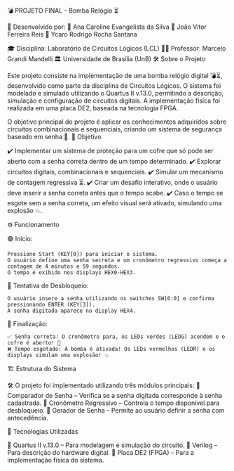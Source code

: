 💣 PROJETO FINAL - Bomba Relógio ⏳

🚀 Desenvolvido por:
📌 Ana Caroline Evangelista da Silva
📌 João Vitor Ferreira Reis
📌 Ycaro Rodrigo Rocha Santana

🎓 Disciplina: Laboratório de Circuitos Lógicos (LCL)
👨‍🏫 Professor: Marcelo Grandi Mandelli
🏛️ Universidade de Brasília (UnB)
🛠️ Sobre o Projeto

Este projeto consiste na implementação de uma bomba relógio digital 💣⏳, desenvolvido como parte da disciplina de Circuitos Lógicos. O sistema foi modelado e simulado utilizando o Quartus II v.13.0, permitindo a descrição, simulação e configuração de circuitos digitais. A implementação física foi realizada em uma placa DE2, baseada na tecnologia FPGA.

O objetivo principal do projeto é aplicar os conhecimentos adquiridos sobre circuitos combinacionais e sequenciais, criando um sistema de segurança baseado em senha 🔐.
🎯 Objetivo

✔️ Implementar um sistema de proteção para um cofre que só pode ser aberto com a senha correta dentro de um tempo determinado.
✔️ Explorar circuitos digitais, combinacionais e sequenciais.
✔️ Simular um mecanismo de contagem regressiva ⏳.
✔️ Criar um desafio interativo, onde o usuário deve inserir a senha correta antes que o tempo acabe.
✔️ Caso o tempo se esgote sem a senha correta, um efeito visual será ativado, simulando uma explosão 💥.

⚙️ Funcionamento

🟢 Início:

    Pressione Start (KEY[0]) para iniciar o sistema.
    O usuário define uma senha secreta e um cronômetro regressivo começa a contagem de 4 minutos e 59 segundos.
    O tempo é exibido nos displays HEX0-HEX3.

🔢 Tentativa de Desbloqueio:

    O usuário insere a senha utilizando os switches SW[6:0] e confirma pressionando ENTER (KEY[3]).
    A senha digitada aparece no display HEX4.

🔴 Finalização:

    ✅ Senha correta: O cronômetro para, os LEDs verdes (LEDG) acendem e o cofre é aberto! 🎉
    ❌ Tempo esgotado: A bomba é ativada! Os LEDs vermelhos (LEDR) e os displays simulam uma explosão! 💥

🏗️ Estrutura do Sistema

🛠️ O projeto foi implementado utilizando três módulos principais:
🔹 Comparador de Senha – Verifica se a senha digitada corresponde à senha cadastrada.
🔹 Cronômetro Regressivo – Controla o tempo disponível para desbloqueio.
🔹 Gerador de Senha – Permite ao usuário definir a senha com antecedência.

📌 Tecnologias Utilizadas

🔹 Quartus II v.13.0 – Para modelagem e simulação do circuito.
🔹 Verilog – Para descrição do hardware digital.
🔹 Placa DE2 (FPGA) – Para a implementação física do sistema.
